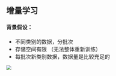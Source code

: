 ## 增量学习

#### 背景假设：

- 不同类别的数据，分批次
- 存储空间有限 （无法整体重新训练）
- 每批次新类别数据，数据量是比较充足的



<img src="C:\Users\eiao\OneDrive\work\cx_blogs\images_cxblogs\v2-0f6dcc8bfe758f25c9bbc0b093a6e92b_720w.jpg" style="zoom:80%;" />





